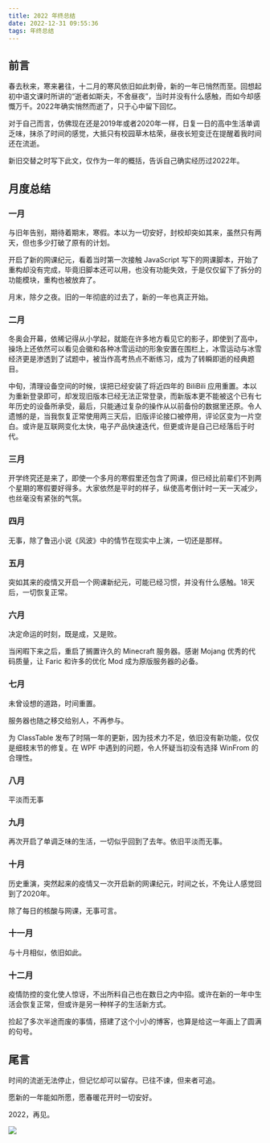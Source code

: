 ```yaml
---
title: 2022 年终总结
date: 2022-12-31 09:55:36
tags: 年终总结
---
```

## 前言
春去秋来，寒来暑往，十二月的寒风依旧如此刺骨，新的一年已悄然而至。回想起初中语文课时所讲的“逝者如斯夫，不舍昼夜”，当时并没有什么感触，而如今却感慨万千。2022年确实悄然而逝了，只于心中留下回忆。

对于自己而言，仿佛现在还是2019年或者2020年一样，日复一日的高中生活单调乏味，抹杀了时间的感觉，大抵只有校园草木枯荣，昼夜长短变迁在提醒着我时间还在流逝。

新旧交替之时写下此文，仅作为一年的概括，告诉自己确实经历过2022年。
## 月度总结
### 一月
与旧年告别，期待着期末，寒假。本以为一切安好，封校却突如其来，虽然只有两天，但也多少打破了原有的计划。

开启了新的网课纪元，看着当时第一次接触 JavaScript 写下的网课脚本，开始了重构却没有完成，毕竟旧脚本还可以用，也没有功能失效，于是仅仅留下了拆分的功能模块，重构也被放弃了。

月末，除夕之夜。旧的一年彻底的过去了，新的一年也真正开始。
### 二月
冬奥会开幕，依稀记得从小学起，就能在许多地方看见它的影子，即使到了高中，操场上还依然可以看见会徽和各种冰雪运动的形象安置在围栏上，冰雪运动与冰雪经济更是渗透到了试题中，被当作高考热点不断练习，成为了转瞬即逝的经典题目。

中旬，清理设备空间的时候，误把已经安装了将近四年的 BiliBili 应用重置。本以为重新登录即可，却发现旧版本已经无法正常登录，而新版本更不能被这个已有七年历史的设备所承受，最后，只能通过复杂的操作从以前备份的数据里还原。令人遗憾的是，当我恢复正常使用两三天后，旧版评论接口被停用，评论区变为一片空白。或许是互联网变化太快，电子产品快速迭代，但更或许是自己已经落后于时代。
### 三月
开学终究还是来了，即使一个多月的寒假里还包含了网课，但已经比前辈们不到两个星期的寒假要好得多。大家依然是平时的样子，纵使高考倒计时一天一天减少，也丝毫没有紧张的气氛。
### 四月
无事，除了鲁迅小说《风波》中的情节在现实中上演，一切还是那样。
### 五月
突如其来的疫情又开启一个网课新纪元，可能已经习惯，并没有什么感触。18天后，一切恢复正常。
### 六月
决定命运的时刻，既是成，又是败。

当闲暇下来之后，重启了搁置许久的 Minecraft 服务器。感谢 Mojang 优秀的代码质量，让 Faric 和许多的优化 Mod 成为原版服务器的必备。
### 七月
未曾设想的道路，时间重置。

服务器也随之移交给别人，不再参与。

为 ClassTable 发布了时隔一年的更新，因为技术力不足，依旧没有新功能，仅仅是细枝末节的修复。在 WPF 中遇到的问题，令人怀疑当初没有选择 WinFrom 的合理性。
### 八月
平淡而无事
### 九月
再次开启了单调乏味的生活，一切似乎回到了去年。依旧平淡而无事。
### 十月
历史重演，突然起来的疫情又一次开启新的网课纪元，时间之长，不免让人感觉回到了2020年。

除了每日的核酸与网课，无事可言。
### 十一月
与十月相似，依旧如此。
### 十二月
疫情防控的变化使人惊讶，不出所料自己也在数日之内中招。或许在新的一年中生活会恢复正常，但或许是另一种样子的生活新方式。

捡起了多次半途而废的事情，搭建了这个小小的博客，也算是给这一年画上了圆满的句号。
## 尾言
时间的流逝无法停止，但记忆却可以留存。已往不谏，但来者可追。

愿新的一年能如所愿，愿春暖花开时一切安好。

2022，再见。

![](sky-of-the-last-day-in-2022.webp)